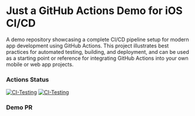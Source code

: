 # Just a GitHub Actions Demo for iOS CI/CD

A demo repository showcasing a complete CI/CD pipeline setup for modern app development using GitHub Actions. This project illustrates best practices for automated testing, building, and deployment, and can be used as a starting point or reference for integrating GitHub Actions into your own mobile or web app projects.

### Actions Status

[![CI-Testing](https://github.com/ZhgChgLi/github-actions-ci-cd-demo/actions/workflows/CI-Testing.yml/badge.svg)](https://github.com/ZhgChgLi/github-actions-ci-cd-demo/actions/workflows/CI-Testing.yml)
[![CI-Testing](https://github.com/ZhgChgLi/github-actions-ci-cd-demo/actions/workflows/CI-Nightly-Build-And-Deploy.yml/badge.svg)](https://github.com/ZhgChgLi/github-actions-ci-cd-demo/actions/workflows/CI-Nightly-Build-And-Deploy.yml)

### Demo PR
